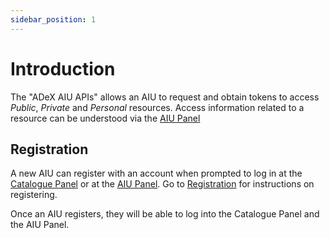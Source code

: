 ```yaml
---
sidebar_position: 1
---
```


# Introduction

The "ADeX AIU APIs" allows an AIU to request and obtain tokens to access _Public_, _Private_ and _Personal_ resources. Access information related to a resource can be understood via the [AIU Panel](https://dataexplorer.ts.adex.org.in/aiu)

## Registration

A new AIU can register with an account when prompted to log in at the [Catalogue Panel](https://dataexplorer.ts.adex.org.in) or at the [AIU Panel](https://dataexplorer.ts.adex.org.in/aiu). Go to [Registration](../registration.md) for instructions on registering.

Once an AIU registers, they will be able to log into the Catalogue Panel and the AIU Panel.
 
